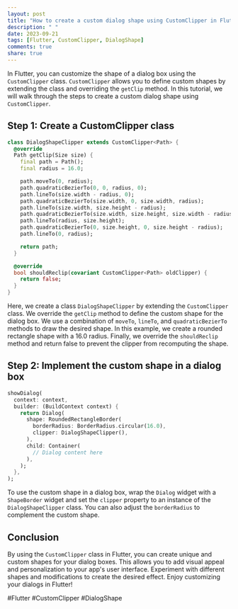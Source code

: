 ```yaml
---
layout: post
title: "How to create a custom dialog shape using CustomClipper in Flutter"
description: " "
date: 2023-09-21
tags: [Flutter, CustomClipper, DialogShape]
comments: true
share: true
---
```


In Flutter, you can customize the shape of a dialog box using the `CustomClipper` class. `CustomClipper` allows you to define custom shapes by extending the class and overriding the `getClip` method. In this tutorial, we will walk through the steps to create a custom dialog shape using `CustomClipper`.

## Step 1: Create a CustomClipper class

```dart
class DialogShapeClipper extends CustomClipper<Path> {
  @override
  Path getClip(Size size) {
    final path = Path();
    final radius = 16.0;

    path.moveTo(0, radius);
    path.quadraticBezierTo(0, 0, radius, 0);
    path.lineTo(size.width - radius, 0);
    path.quadraticBezierTo(size.width, 0, size.width, radius);
    path.lineTo(size.width, size.height - radius);
    path.quadraticBezierTo(size.width, size.height, size.width - radius, size.height);
    path.lineTo(radius, size.height);
    path.quadraticBezierTo(0, size.height, 0, size.height - radius);
    path.lineTo(0, radius);

    return path;
  }

  @override
  bool shouldReclip(covariant CustomClipper<Path> oldClipper) {
    return false;
  }
}
```

Here, we create a class `DialogShapeClipper` by extending the `CustomClipper` class. We override the `getClip` method to define the custom shape for the dialog box. We use a combination of `moveTo`, `lineTo`, and `quadraticBezierTo` methods to draw the desired shape. In this example, we create a rounded rectangle shape with a 16.0 radius. Finally, we override the `shouldReclip` method and return false to prevent the clipper from recomputing the shape.

## Step 2: Implement the custom shape in a dialog box

```dart
showDialog(
  context: context,
  builder: (BuildContext context) {
    return Dialog(
      shape: RoundedRectangleBorder(
        borderRadius: BorderRadius.circular(16.0),
        clipper: DialogShapeClipper(),
      ),
      child: Container(
        // Dialog content here
      ),
    );
  },
);
```

To use the custom shape in a dialog box, wrap the `Dialog` widget with a `ShapeBorder` widget and set the `clipper` property to an instance of the `DialogShapeClipper` class. You can also adjust the `borderRadius` to complement the custom shape.

## Conclusion

By using the `CustomClipper` class in Flutter, you can create unique and custom shapes for your dialog boxes. This allows you to add visual appeal and personalization to your app's user interface. Experiment with different shapes and modifications to create the desired effect. Enjoy customizing your dialogs in Flutter!

#Flutter #CustomClipper #DialogShape